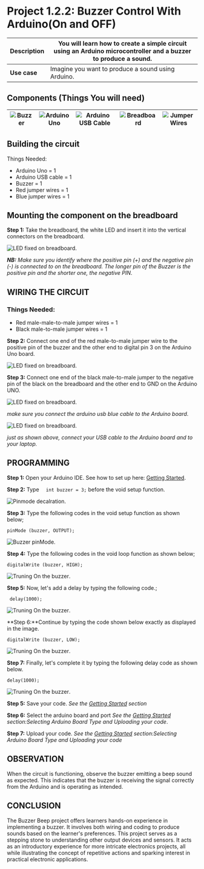 # Project 1.2.2: Buzzer Control With Arduino(On and OFF)

| **Description** | You will learn how to create a simple circuit using an Arduino microcontroller and a buzzer to produce a sound. |
| --------------- | --------------------------------------------------------------------------------------------------------------- |
| **Use case**    | Imagine you want to produce a sound using Arduino.                                                              |

## Components (Things You will need)

| ![Buzzer](../../assets/components/buzzer.webp) | ![Arduino Uno](../../assets/components/arduino.webp) | ![Arduino USB Cable](../../assets/components/usbcable.webp) | ![Breadboard](../../assets/components/breadboard.webp) | ![Jumper Wires](../../assets/components/jumperwires.webp) |
| -------------------------------------------------- | --------------------------------------------------- | ----------------------------------------------------------- | ----------------------------------------------------- | ------------------------------------------------------ |

## Building the circuit

Things Needed:

- Arduino Uno = 1
- Arduino USB cable = 1
- Buzzer = 1
- Red jumper wires = 1
- Blue jumper wires = 1

## Mounting the component on the breadboard

**Step 1:** Take the breadboard, the white LED and insert it into the vertical connectors on the breadboard.

![LED fixed on breadboard](../../assets/1.0/BUZZER/buzzer_inserting.webp).

_**NB:** Make sure you identify where the positive pin (+) and the negative pin (-) is connected to on the breadboard. The longer pin of the Buzzer is the positive pin and the shorter one, the negative PIN_.

## WIRING THE CIRCUIT

### Things Needed:

- Red male-male-to-male jumper wires = 1
- Black male-to-male jumper wires = 1

**Step 2:** Connect one end of the red male-to-male jumper wire to the positive pin of the buzzer and the other end to digital pin 3 on the Arduino Uno board.

![LED fixed on breadboard](../../assets/1.0/BUZZER/buzzer_wire_1.webp).

**Step 3:** Connect one end of the black male-to-male jumper to the negative pin of the black on the breadboard and the other end to GND on the Arduino UNO.

![LED fixed on breadboard](../../assets/1.0/BUZZER/buzzer_wire_2.webp).

_make sure you connect the arduino usb blue cable to the Arduino board_.

![LED fixed on breadboard](../../assets/1.0/BUZZER/buzzer_USB.webp).

_just as shown above, connect your USB cable to the Arduino board and to your laptop._

## PROGRAMMING

**Step 1:** Open your Arduino IDE. See how to set up here: [Getting Started](../../getting-started/overview.md).

**Step 2:** Type `  int buzzer = 3;` before the void setup function.

![Pinmode decalration](../../assets/1.0/BUZZER/buzzer_code_1.webp).

**Step 3:** Type the following codes in the void setup function as shown below;

```
pinMode (buzzer, OUTPUT);
```

![Buzzer pinMode](../../assets/1.0/BUZZER/buzzer_code_2.webp).

**Step 4:** Type the following codes in the void loop function as shown below;

```
digitalWrite (buzzer, HIGH);
```

![Truning On the buzzer](../../assets/1.0/BUZZER/buzzer_code_3.webp).

**Step 5:** Now, let's add a delay by typing the following code.;

```
 delay(1000);
```

![Truning On the buzzer](../../assets/1.0/BUZZER/buzzer_code_4.webp).

**Step 6:**Continue by typing the code shown below exactly as displayed in the image.

```
digitalWrite (buzzer, LOW);
```

![Truning On the buzzer](../../assets/1.0/BUZZER/buzzer_code_5.webp).

**Step 7:** Finally, let's complete it by typing the following delay code as shown below.

```
delay(1000);
```

![Truning On the buzzer](../../assets/1.0/BUZZER/buzzer_code_6.webp).

**Step 5:** Save your code. _See the [Getting Started](../../getting-started/overview.md) section_

**Step 6:** Select the arduino board and port _See the [Getting Started](../../getting-started/overview.md) section:Selecting Arduino Board Type and Uploading your code_.

**Step 7:** Upload your code. _See the [Getting Started](../../getting-started/overview.md) section:Selecting Arduino Board Type and Uploading your code_

## OBSERVATION

When the circuit is functioning, observe the buzzer emitting a beep sound as expected. This indicates that the buzzer is receiving the signal correctly from the Arduino and is operating as intended.

## CONCLUSION

The Buzzer Beep project offers learners hands-on experience in implementing a buzzer. It involves both wiring and coding to produce sounds based on the learner's preferences. This project serves as a stepping stone to understanding other output devices and sensors. It acts as an introductory experience for more intricate electronics projects, all while illustrating the concept of repetitive actions and sparking interest in practical electronic applications.
